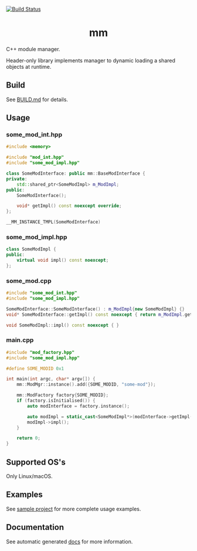 [![Build Status](https://travis-ci.com/mmarkeloff/mm.svg?branch=master)](https://travis-ci.com/mmarkeloff/mm)

<h1 align="center">
mm
</h1>

C++ module manager.

Header-only library implements manager to dynamic loading a shared objects at runtime.

## Build

See [BUILD.md](BUILD.md) for details.

## Usage

### some_mod_int.hpp

```cpp
#include <memory>

#include "mod_int.hpp"
#include "some_mod_impl.hpp"

class SomeModInterface: public mm::BaseModInterface {
private:
    std::shared_ptr<SomeModImpl> m_ModImpl;
public:
    SomeModInterface();

    void* getImpl() const noexcept override;
};

__MM_INSTANCE_TMPL(SomeModInterface)
```

### some_mod_impl.hpp

```cpp
class SomeModImpl {
public:
    virtual void impl() const noexcept;
};
```

### some_mod.cpp

```cpp
#include "some_mod_int.hpp"
#include "some_mod_impl.hpp"

SomeModInterface::SomeModInterface() : m_ModImpl{new SomeModImpl} {}
void* SomeModInterface::getImpl() const noexcept { return m_ModImpl.get(); }

void SomeModImpl::impl() const noexcept { }
```

### main.cpp

```cpp
#include "mod_factory.hpp"
#include "some_mod_impl.hpp"

#define SOME_MODID 0x1

int main(int argc, char* argv[]) {
    mm::ModMgr::instance().add({SOME_MODID, "some-mod"});

    mm::ModFactory factory{SOME_MODID};
    if (factory.isInitialised()) {
        auto modInterface = factory.instance();

        auto modImpl = static_cast<SomeModImpl*>(modInterface->getImpl());
        modImpl->impl();
    }

    return 0;
}
```

## Supported OS's

Only Linux/macOS.

## Examples

See [sample project](sample) for more complete usage examples.

## Documentation

See automatic generated [docs](https://mmarkeloff.github.io/mm/) for more information.

